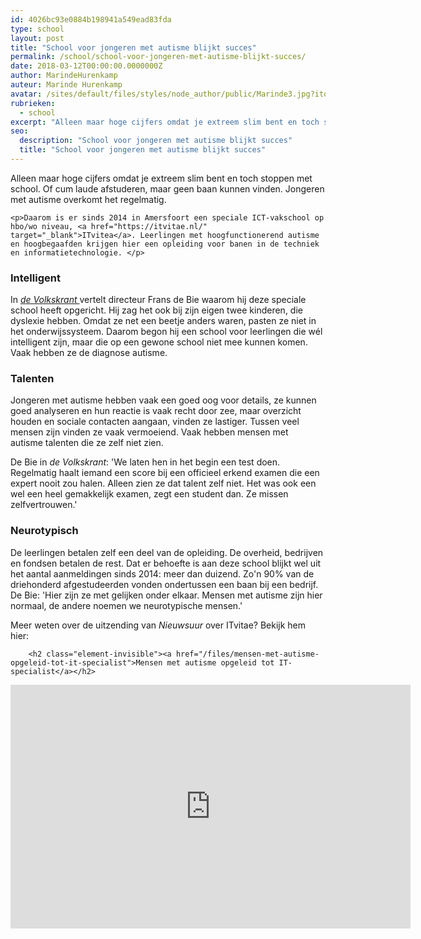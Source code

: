 ```yaml
---
id: 4026bc93e0884b198941a549ead83fda
type: school
layout: post
title: "School voor jongeren met autisme blijkt succes"
permalink: /school/school-voor-jongeren-met-autisme-blijkt-succes/
date: 2018-03-12T00:00:00.0000000Z
author: MarindeHurenkamp
auteur: Marinde Hurenkamp
avatar: /sites/default/files/styles/node_author/public/Marinde3.jpg?itok=LMRPApOG
rubrieken:
  - school
excerpt: "Alleen maar hoge cijfers omdat je extreem slim bent en toch stoppen met school. Of cum laude afstuderen, maar geen baan kunnen vinden. Jongeren met autisme overkomt het regelmatig.   "
seo:
  description: "School voor jongeren met autisme blijkt succes"
  title: "School voor jongeren met autisme blijkt succes"
---
```

Alleen maar hoge cijfers omdat je extreem slim bent en toch stoppen met school. Of cum laude afstuderen, maar geen baan kunnen vinden. Jongeren met autisme overkomt het regelmatig.   

    <p>Daarom is er sinds 2014 in Amersfoort een speciale ICT-vakschool op hbo/wo niveau, <a href="https://itvitae.nl/" target="_blank">ITvitea</a>. Leerlingen met hoogfunctionerend autisme en hoogbegaafden krijgen hier een opleiding voor banen in de techniek en informatietechnologie. </p>
<h3>Intelligent</h3>
<p>In <a href="https://www.volkskrant.nl/binnenland/op-deze-school-zijn-mensen-met-autisme-juist-normaal-de-anderen-noemen-we-de-neurotypische-mensen~a4580275/" target="_blank"><em>d</em></a><em><a href="https://www.volkskrant.nl/binnenland/op-deze-school-zijn-mensen-met-autisme-juist-normaal-de-anderen-noemen-we-de-neurotypische-mensen~a4580275/" target="_blank">e Volkskrant </a></em>vertelt directeur Frans de Bie waarom hij deze speciale school heeft opgericht. Hij zag het ook bij zijn eigen twee kinderen, die dyslexie hebben. Omdat ze net een beetje anders waren, pasten ze niet in het onderwijssysteem. Daarom begon hij een school voor leerlingen die wél intelligent zijn, maar die op een gewone school niet mee kunnen komen. Vaak hebben ze de diagnose autisme.</p>
<h3>Talenten</h3>
<p>Jongeren met autisme hebben vaak een goed oog voor details, ze kunnen goed analyseren en hun reactie is vaak recht door zee, maar overzicht houden en sociale contacten aangaan, vinden ze lastiger. Tussen veel mensen zijn vinden ze vaak vermoeiend. Vaak hebben mensen met autisme talenten die ze zelf niet zien.</p>
<p>De Bie in <em>de Volkskrant</em>: 'We laten hen in het begin een test doen. Regelmatig haalt iemand een score bij een officieel erkend examen die een expert nooit zou halen. Alleen zien ze dat talent zelf niet. Het was ook een wel een heel gemakkelijk examen, zegt een student dan. Ze missen zelfvertrouwen.' </p>
<h3>Neurotypisch</h3>
<p>De leerlingen betalen zelf een deel van de opleiding. De overheid, bedrijven en fondsen betalen de rest. Dat er behoefte is aan deze school blijkt wel uit het aantal aanmeldingen sinds 2014: meer dan duizend. Zo'n 90% van de driehonderd afgestudeerden vonden ondertussen een baan bij een bedrijf. De Bie: 'Hier zijn ze met gelijken onder elkaar. Mensen met autisme zijn hier normaal, de andere noemen we neurotypische mensen.'</p>
<p>Meer weten over de uitzending van <em>Nieuwsuur </em>over ITvitae? Bekijk hem hier:</p>
<p><div class="media media-element-container media-default"><div id="file-532647" class="file file-video file-video-youtube">

        <h2 class="element-invisible"><a href="/files/mensen-met-autisme-opgeleid-tot-it-specialist">Mensen met autisme opgeleid tot IT-specialist</a></h2>
    
  
  <div class="content">
    <div class="media-youtube-video file media-element file-default media-youtube-1">
  <iframe class="media-youtube-player" width="640" height="390" title="Mensen met autisme opgeleid tot IT-specialist" src="https://www.youtube.com/embed/obugsRSdlU4?wmode=opaque&controls=" name="Mensen met autisme opgeleid tot IT-specialist" frameborder="0" allowfullscreen="">Video van Mensen met autisme opgeleid tot IT-specialist</iframe>
</div>
  </div>

  
</div>
</div>  
